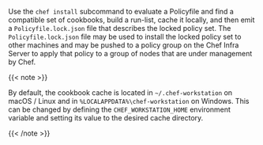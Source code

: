 Use the `chef install` subcommand to evaluate a Policyfile and find a
compatible set of cookbooks, build a run-list, cache it locally, and
then emit a `Policyfile.lock.json` file that describes the locked policy
set. The `Policyfile.lock.json` file may be used to install the locked
policy set to other machines and may be pushed to a policy group on the
Chef Infra Server to apply that policy to a group of nodes that are
under management by Chef.

{{< note >}}

By default, the cookbook cache is located in `~/.chef-workstation`
on macOS / Linux and in `%LOCALAPPDATA%\chef-workstation` on Windows.
This can be changed by defining the `CHEF_WORKSTATION_HOME` environment
variable and setting its value to the desired cache directory.

{{< /note >}}